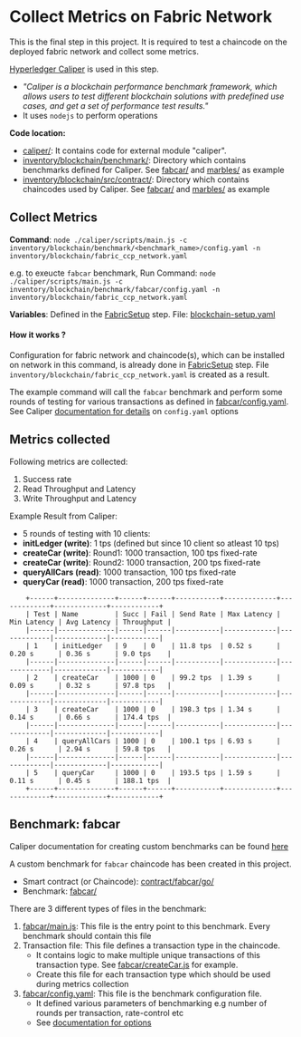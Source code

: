 Collect Metrics on Fabric Network
=================================

This is the final step in this project. It is required to test a chaincode on the deployed fabric network and collect some metrics.

[Hyperledger Caliper](https://hyperledger.github.io/caliper/) is used in this step.
* _"Caliper is a blockchain performance benchmark framework, which allows users to test different blockchain solutions with predefined use cases, and get a set of performance test results."_
* It uses `nodejs` to perform operations

**Code location:**
- [caliper/](../caliper): It contains code for external module "caliper".
- [inventory/blockchain/benchmark/](../inventory/blockchain/benchmark): Directory which contains benchmarks defined for Caliper. See [fabcar/](../inventory/blockchain/benchmark/fabcar) and [marbles/](../inventory/blockchain/benchmark/marbles) as example
- [inventory/blockchain/src/contract/](../inventory/blockchain/src/contract): Directory which contains chaincodes used by Caliper. See [fabcar/](../inventory/blockchain/src/contract/fabcar) and [marbles/](../inventory/blockchain/src/contract/marbles) as example 

Collect  Metrics
---------------

**Command**: `node ./caliper/scripts/main.js -c inventory/blockchain/benchmark/<benchmark_name>/config.yaml -n inventory/blockchain/fabric_ccp_network.yaml`

e.g. to exeucte `fabcar` benchmark, Run Command: `node ./caliper/scripts/main.js -c inventory/blockchain/benchmark/fabcar/config.yaml -n inventory/blockchain/fabric_ccp_network.yaml`

**Variables**: Defined in the [FabricSetup](FabricSetup.md) step. File: [blockchain-setup.yaml](../inventory/blockchain/group_vars/blockchain-setup.yaml)

#### How it works ?

Configuration for fabric network and chaincode(s), which can be installed on network in this command, is already done in [FabricSetup](FabricSetup.md) step. File `inventory/blockchain/fabric_ccp_network.yaml` is created as a result.

The example command will call the `fabcar` benchmark and perform some rounds of testing for various transactions as defined in [fabcar/config.yaml](../inventory/blockchain/benchmark/fabcar/config.yaml). See Caliper [documentation for details](https://hyperledger.github.io/caliper/docs/2_Architecture.html#configuration-file) on `config.yaml` options



Metrics collected
-----------------

Following metrics are collected:
1. Success rate
2. Read Throughput and Latency
3. Write Throughput and Latency


Example Result from Caliper: 
- 5 rounds of testing with 10 clients:
- **initLedger (write)**: 1 tps (defined but since 10 client so atleast 10 tps)
- **createCar (write)**: Round1: 1000 transaction, 100 tps fixed-rate
- **createCar (write)**: Round2: 1000 transaction, 200 tps fixed-rate
- **queryAllCars (read)**: 1000 transaction, 100 tps fixed-rate
- **queryCar (read)**: 1000 transaction, 200 tps fixed-rate
        
```
    +------+--------------+------+------+-----------+-------------+-------------+-------------+------------+
    | Test | Name         | Succ | Fail | Send Rate | Max Latency | Min Latency | Avg Latency | Throughput |
    |------|--------------|------|------|-----------|-------------|-------------|-------------|------------|
    | 1    | initLedger   | 9    | 0    | 11.8 tps  | 0.52 s      | 0.20 s      | 0.36 s      | 9.0 tps    |
    |------|--------------|------|------|-----------|-------------|-------------|-------------|------------|
    | 2    | createCar    | 1000 | 0    | 99.2 tps  | 1.39 s      | 0.09 s      | 0.32 s      | 97.8 tps   |
    |------|--------------|------|------|-----------|-------------|-------------|-------------|------------|
    | 3    | createCar    | 1000 | 0    | 198.3 tps | 1.34 s      | 0.14 s      | 0.66 s      | 174.4 tps  |
    |------|--------------|------|------|-----------|-------------|-------------|-------------|------------|
    | 4    | queryAllCars | 1000 | 0    | 100.1 tps | 6.93 s      | 0.26 s      | 2.94 s      | 59.8 tps   |
    |------|--------------|------|------|-----------|-------------|-------------|-------------|------------|
    | 5    | queryCar     | 1000 | 0    | 193.5 tps | 1.59 s      | 0.11 s      | 0.45 s      | 188.1 tps  |
    +------+--------------+------+------+-----------+-------------+-------------+-------------+------------+
```

Benchmark: fabcar
-----------------

Caliper documentation for creating custom benchmarks can be found [here](https://hyperledger.github.io/caliper/docs/Writing_Benchmarks.html) 

A custom benchmark for `fabcar` chaincode has been created in this project. 

* Smart contract (or Chaincode): [contract/fabcar/go/](../inventory/blockchain/src/contract/fabcar/go)
* Benchmark: [fabcar/](../inventory/blockchain/benchmark/fabcar)

There are 3 different types of files in the benchmark:
1. [fabcar/main.js](../inventory/blockchain/benchmark/fabcar/main.js): This file is the entry point to this benchmark. Every benchmark should contain this file
2. Transaction file: This file defines a transaction type in the chaincode. 
    * It contains logic to make multiple unique transactions of this transaction type. See [fabcar/createCar.js](../inventory/blockchain/benchmark/fabcar/createCar.js) for example.
    * Create this file for each transaction type which should be used during metrics collection
3. [fabcar/config.yaml](../inventory/blockchain/benchmark/fabcar/config.yaml): This file is the benchmark configuration file. 
    * It defined various parameters of benchmarking e.g number of rounds per transaction, rate-control etc
    * See [documentation for options](https://hyperledger.github.io/caliper/docs/2_Architecture.html#configuration-file)
